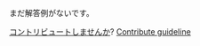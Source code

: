 
まだ解答例がないです。

[コントリビュートしませんか](https://github.com/BFEdev/BFE.dev-solutions/blob/main/typescript/divide-a-b_ja.md)?  [Contribute guideline](https://github.com/BFEdev/BFE.dev-solutions#how-to-contribute)
